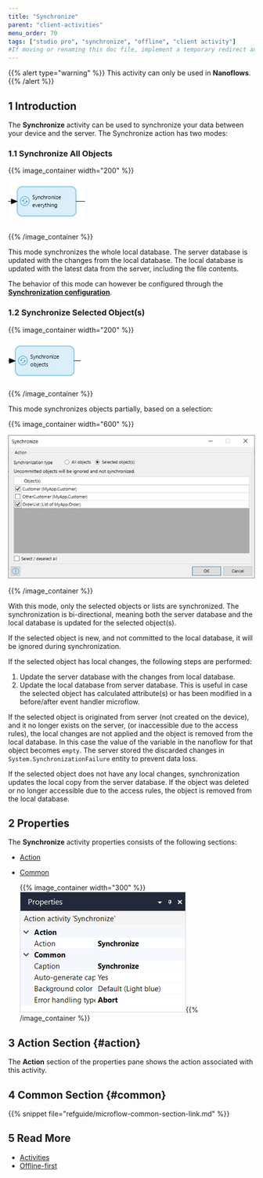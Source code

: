 ```yaml
---
title: "Synchronize"
parent: "client-activities"
menu_order: 70
tags: ["studio pro", "synchronize", "offline", "client activity"]
#If moving or renaming this doc file, implement a temporary redirect and let the respective team know they should update the URL in the product. See Mapping to Products for more details.
---
```


{{% alert type="warning" %}}
This activity can only be used in **Nanoflows**.
{{% /alert %}}

## 1 Introduction

The **Synchronize** activity can be used to synchronize your data between your device and the server.  The Synchronize action has two modes:

### 1.1 Synchronize All Objects

{{% image_container width="200" %}}

![Synchronize](attachments/client-activities/synchronize.png)

{{% /image_container %}}

This mode synchronizes the whole local database. The server database is updated with the changes from the local database. The local database is updated with the latest data from the server, including the file contents.

The behavior of this mode can however be configured through the [**Synchronization configuration**](offline-first#customizable-synchronization).

### 1.2 Synchronize Selected Object(s)

{{% image_container width="200" %}}

![Synchronize](attachments/client-activities/synchronize-objects.png)

{{% /image_container %}}

This mode synchronizes objects partially, based on a selection:

{{% image_container width="600" %}}

![Synchronize](attachments/client-activities/synchronize-objects-selection.png)

{{% /image_container %}}

With this mode, only the selected objects or lists are synchronized. The synchronization is bi-directional, 
meaning both the server database and the local database is updated for the selected object(s).

If the selected object is new, and not committed to the local database, it will be ignored during synchronization.

If the selected object has local changes, the following steps are performed:
1. Update the server database with the changes from local database.
2. Update the local database from server database. This is useful in case the selected object has calculated attribute(s) or has been modified in a before/after event handler microflow.

If the selected object is originated from server (not created on the device), and it no longer exists on the server, (or inaccessible due to the access rules), the local changes are not applied and the object is removed from the local database. In this case the value of the variable in the nanoflow for that object becomes `empty`. The server stored the discarded changes in `System.SynchronizationFailure` entity to prevent data loss.

If the selected object does not have any local changes, synchronization updates the local copy from the server database. If the object was deleted or no longer accessible due to the access rules, the object is removed from the local database.

## 2 Properties

The **Synchronize** activity properties consists of the following sections:

* [Action](#action) 

* [Common](#common)  

	{{% image_container width="300" %}}![Synchronize Action Properties](attachments/client-activities/synchronize-properties.png){{% /image_container %}}

## 3 Action Section {#action}

The **Action** section of the properties pane shows the action associated with this activity.

## 4 Common Section {#common}

{{% snippet file="refguide/microflow-common-section-link.md" %}}

## 5 Read More

* [Activities](activities)
* [Offline-first](offline-first)
